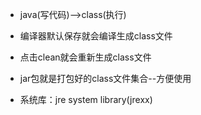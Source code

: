 - java(写代码)-->class(执行)

- 编译器默认保存就会编译生成class文件

- 点击clean就会重新生成class文件

- jar包就是打包好的class文件集合--方便使用

- 系统库：jre system library(jrexx)
